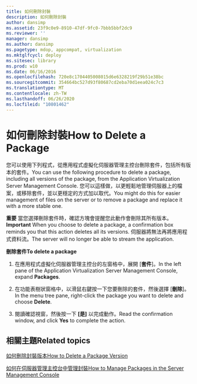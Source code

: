 ```yaml
---
title: 如何刪除封裝
description: 如何刪除封裝
author: dansimp
ms.assetid: 23f9c0e9-8910-47df-9fc0-7bbb5bbf2dc9
ms.reviewer: ''
manager: dansimp
ms.author: dansimp
ms.pagetype: mdop, appcompat, virtualization
ms.mktglfcycl: deploy
ms.sitesec: library
ms.prod: w10
ms.date: 06/16/2016
ms.openlocfilehash: 720e8c1704405008015d6e6328219f29b51e38bc
ms.sourcegitcommit: 354664bc527d93f80687cd2eba70d1eea024c7c3
ms.translationtype: MT
ms.contentlocale: zh-TW
ms.lasthandoff: 06/26/2020
ms.locfileid: "10801462"
---
```

# <span data-ttu-id="96f22-103">如何刪除封裝</span><span class="sxs-lookup"><span data-stu-id="96f22-103">How to Delete a Package</span></span>


<span data-ttu-id="96f22-104">您可以使用下列程式，從應用程式虛擬化伺服器管理主控台刪除套件，包括所有版本的套件。</span><span class="sxs-lookup"><span data-stu-id="96f22-104">You can use the following procedure to delete a package, including all versions of the package, from the Application Virtualization Server Management Console.</span></span> <span data-ttu-id="96f22-105">您可以這樣做，以更輕鬆地管理伺服器上的檔案，或移除套件，並以更穩定的方式加以取代。</span><span class="sxs-lookup"><span data-stu-id="96f22-105">You might do this for easier management of files on the server or to remove a package and replace it with a more stable one.</span></span>

<span data-ttu-id="96f22-106">**重要** 當您選擇刪除套件時，確認方塊會提醒您此動作會刪除其所有版本。</span><span class="sxs-lookup"><span data-stu-id="96f22-106">**Important** When you choose to delete a package, a confirmation box reminds you that this action deletes all its versions.</span></span> <span data-ttu-id="96f22-107">伺服器將無法再將應用程式資料流。</span><span class="sxs-lookup"><span data-stu-id="96f22-107">The server will no longer be able to stream the application.</span></span>

 

**<span data-ttu-id="96f22-108">刪除套件</span><span class="sxs-lookup"><span data-stu-id="96f22-108">To delete a package</span></span>**

1.  <span data-ttu-id="96f22-109">在應用程式虛擬化伺服器管理主控台的左窗格中，展開 [**套件**]。</span><span class="sxs-lookup"><span data-stu-id="96f22-109">In the left pane of the Application Virtualization Server Management Console, expand **Packages**.</span></span>

2.  <span data-ttu-id="96f22-110">在功能表樹狀窗格中，以滑鼠右鍵按一下您要刪除的套件，然後選擇 [**刪除**]。</span><span class="sxs-lookup"><span data-stu-id="96f22-110">In the menu tree pane, right-click the package you want to delete and choose **Delete**.</span></span>

3.  <span data-ttu-id="96f22-111">閱讀確認視窗，然後按一下 **[是]** 以完成動作。</span><span class="sxs-lookup"><span data-stu-id="96f22-111">Read the confirmation window, and click **Yes** to complete the action.</span></span>

## <span data-ttu-id="96f22-112">相關主題</span><span class="sxs-lookup"><span data-stu-id="96f22-112">Related topics</span></span>


[<span data-ttu-id="96f22-113">如何刪除封裝版本</span><span class="sxs-lookup"><span data-stu-id="96f22-113">How to Delete a Package Version</span></span>](how-to-delete-a-package-version.md)

[<span data-ttu-id="96f22-114">如何在伺服器管理主控台中管理封裝</span><span class="sxs-lookup"><span data-stu-id="96f22-114">How to Manage Packages in the Server Management Console</span></span>](how-to-manage-packages-in-the-server-management-console.md)

 

 





